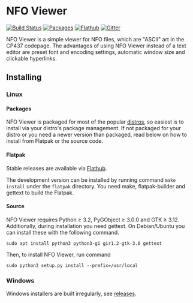 NFO Viewer
==========

[![Build Status](https://travis-ci.org/otsaloma/nfoview.svg)](https://travis-ci.org/otsaloma/nfoview)
[![Packages](https://repology.org/badge/tiny-repos/nfoview.svg)](https://repology.org/metapackage/nfoview)
[![Flathub](https://img.shields.io/badge/download-flathub-blue.svg)](https://flathub.org/apps/details/io.otsaloma.nfoview)
[![Gitter](https://badges.gitter.im/Join%20Chat.svg)](https://gitter.im/otsaloma/nfoview)

NFO Viewer is a simple viewer for NFO files, which are "ASCII" art in
the CP437 codepage. The advantages of using NFO Viewer instead of a text
editor are preset font and encoding settings, automatic window size and
clickable hyperlinks.

## Installing

### Linux

#### Packages

NFO Viewer is packaged for most of the popular [distros][], so easiest
is to install via your distro's package management. If not packaged for
your distro or you need a newer version than packaged, read below on how
to install from Flatpak or the source code.

[distros]: https://repology.org/metapackage/nfoview

#### Flatpak

Stable releases are available via [Flathub][].

The development version can be installed by running command `make
install` under the `flatpak` directory. You need make, flatpak-builder
and gettext to build the Flatpak.

[Flathub]: https://flathub.org/apps/details/io.otsaloma.nfoview

#### Source

NFO Viewer requires Python ≥ 3.2, PyGObject ≥ 3.0.0 and GTK ≥ 3.12.
Additionally, during installation you need gettext. On Debian/Ubuntu you
can install these with the following command.

    sudo apt install python3 python3-gi gir1.2-gtk-3.0 gettext

Then, to install NFO Viewer, run command

    sudo python3 setup.py install --prefix=/usr/local

### Windows

Windows installers are built irregularly, see [releases][].

[releases]: https://github.com/otsaloma/nfoview/releases

